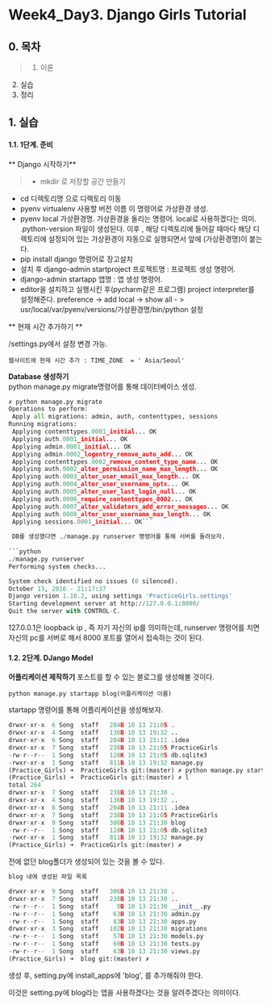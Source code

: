 Week4_Day3. Django Girls Tutorial
==

## 0. 목차
> 1. 이론
2. 실습
3. 정리

## 1. 실습
#### 1.1. 1단계. 준비
** Django 시작하기**

>- mkdir 로 저장할 공간 만들기
- cd 디렉토리명 으로 디렉토리 이동
- pyenv virtualenv 사용할 버전 이름
이 명령어로 가상환경 생성.
- pyenv local 가상환경명.
가상환경을 돌리는 명령어. local로 사용하겠다는 의미. .python-version 파일이 생성된다.
이후 , 해당 디렉토리에 들어갈 때마다 해당 디렉토리에 설정되어 있는 가상환경이 자동으로 실행되면서 앞에 (가상환경명)이 붙는다.
- pip install django 명령어로 장고설치
- 설치 후 django-admin startproject 프로젝트명 : 프로젝트 생성 명령어.
- django-admin startapp 앱명 : 앱 생성 명령어.
- editor을 설치하고 실행시킨 후(pycharm같은 프로그램) project interpreter를 설정해준다.
preference -> add local -> show all - > usr/local/var/pyenv/versions/가상환경명/bin/python
설정

** 현재 시간 추가하기 **<br>

/settings.py에서 설정 변경 가능.<br>

`웹사이트에 현재 시간 추가 : TIME_ZONE  = ' Asia/Seoul'`


**Database 생성하기**<br>
python manage.py migrate명령어를 통해 데이터베이스 생성.

 ```python
 ✗ python manage.py migrate
Operations to perform:
  Apply all migrations: admin, auth, contenttypes, sessions
Running migrations:
  Applying contenttypes.0001_initial... OK
  Applying auth.0001_initial... OK
  Applying admin.0001_initial... OK
  Applying admin.0002_logentry_remove_auto_add... OK
  Applying contenttypes.0002_remove_content_type_name... OK
  Applying auth.0002_alter_permission_name_max_length... OK
  Applying auth.0003_alter_user_email_max_length... OK
  Applying auth.0004_alter_user_username_opts... OK
  Applying auth.0005_alter_user_last_login_null... OK
  Applying auth.0006_require_contenttypes_0002... OK
  Applying auth.0007_alter_validators_add_error_messages... OK
  Applying auth.0008_alter_user_username_max_length... OK
  Applying sessions.0001_initial... OK```
  
  DB를 생성했다면 ./manage.py runserver 명령어를 통해 서버를 돌려보자.
  
```python
./manage.py runserver
Performing system checks...

System check identified no issues (0 silenced).
October 13, 2016 - 21:17:37
Django version 1.10.2, using settings 'PracticeGirls.settings'
Starting development server at http://127.0.0.1:8000/
Quit the server with CONTROL-C.
```
127.0.0.1은 loopback ip , 즉 자기 자신의 ip를 의미하는데, runserver 명령어를 치면 자신의 pc를 서버로 해서 8000 포트를 열어서 접속하는 것이 된다.


#### 1.2. 2단계. DJango Model
**어플리케이션 제작하기**
포스트를 할 수 있는 블로그를 생성해볼 것이다.

`python manage.py startapp blog(어플리케이션 이름)`

startapp 명령어를 통해 어플리케이션을 생성해보자.

```python
drwxr-xr-x  6 Song  staff   204B 10 13 21:05 .
drwxr-xr-x  4 Song  staff   136B 10 13 19:32 ..
drwxr-xr-x  6 Song  staff   204B 10 13 21:11 .idea
drwxr-xr-x  7 Song  staff   238B 10 13 21:05 PracticeGirls
-rw-r--r--  1 Song  staff   128K 10 13 21:05 db.sqlite3
-rwxr-xr-x  1 Song  staff   811B 10 13 19:32 manage.py
(Practice_Girls) ➜  PracticeGirls git:(master) ✗ python manage.py startapp blog
(Practice_Girls) ➜  PracticeGirls git:(master) ✗ l
total 264
drwxr-xr-x  7 Song  staff   238B 10 13 21:30 .
drwxr-xr-x  4 Song  staff   136B 10 13 19:32 ..
drwxr-xr-x  6 Song  staff   204B 10 13 21:11 .idea
drwxr-xr-x  7 Song  staff   238B 10 13 21:05 PracticeGirls
drwxr-xr-x  9 Song  staff   306B 10 13 21:30 blog
-rw-r--r--  1 Song  staff   128K 10 13 21:05 db.sqlite3
-rwxr-xr-x  1 Song  staff   811B 10 13 19:32 manage.py
(Practice_Girls) ➜  PracticeGirls git:(master) ✗
```

전에 없던 blog폴더가 생성되어 있는 것을 볼 수 있다.

```python
blog 내에 생성된 파일 목록

drwxr-xr-x  9 Song  staff   306B 10 13 21:30 .
drwxr-xr-x  7 Song  staff   238B 10 13 21:30 ..
-rw-r--r--  1 Song  staff     0B 10 13 21:30 __init__.py
-rw-r--r--  1 Song  staff    63B 10 13 21:30 admin.py
-rw-r--r--  1 Song  staff    83B 10 13 21:30 apps.py
drwxr-xr-x  3 Song  staff   102B 10 13 21:30 migrations
-rw-r--r--  1 Song  staff    57B 10 13 21:30 models.py
-rw-r--r--  1 Song  staff    60B 10 13 21:30 tests.py
-rw-r--r--  1 Song  staff    63B 10 13 21:30 views.py
(Practice_Girls) ➜  blog git:(master) ✗
```

생성 후, setting.py에 install_apps에 'blog', 를 추가해줘야 한다.

이것은 setting.py에 blog라는 앱을 사용하겠다는 것을 알려주겠다는 의미이다.


